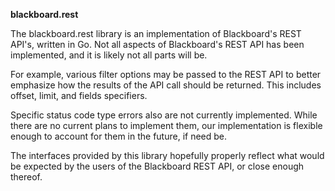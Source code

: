**blackboard.rest**

The blackboard.rest library is an implementation of Blackboard's REST API's,
written in Go.  Not all aspects of Blackboard's REST API has been implemented,
and it is likely not all parts will be.

For example, various filter options may be passed to the REST API to better
emphasize how the results of the API call should be returned.  This includes
offset, limit, and fields specifiers.

Specific status code type errors also are not currently implemented.  While
there are no current plans to implement them, our implementation is flexible
enough to account for them in the future, if need be.

The interfaces provided by this library hopefully properly reflect what would
be expected by the users of the Blackboard REST API, or close enough thereof.
